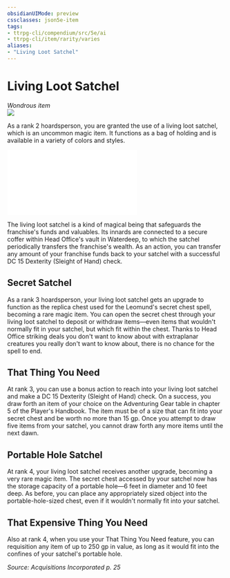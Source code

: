 ```yaml
---
obsidianUIMode: preview
cssclasses: json5e-item
tags:
- ttrpg-cli/compendium/src/5e/ai
- ttrpg-cli/item/rarity/varies
aliases: 
- "Living Loot Satchel"
---
```

# Living Loot Satchel
*Wondrous item*  
![](items/AI/living-loot-satchel.webp#right)  


As a rank 2 hoardsperson, you are granted the use of a living loot satchel, which is an uncommon magic item. It functions as a bag of holding and is available in a variety of colors and styles.

![Class-Based Living Loot Satchel](class-based-living-loot-satchel-ai.md)

The living loot satchel is a kind of magical being that safeguards the franchise's funds and valuables. Its innards are connected to a secure coffer within Head Office's vault in Waterdeep, to which the satchel periodically transfers the franchise's wealth. As an action, you can transfer any amount of your franchise funds back to your satchel with a successful DC 15 Dexterity (Sleight of Hand) check.

## Secret Satchel

As a rank 3 hoardsperson, your living loot satchel gets an upgrade to function as the replica chest used for the Leomund's secret chest spell, becoming a rare magic item. You can open the secret chest through your living loot satchel to deposit or withdraw items—even items that wouldn't normally fit in your satchel, but which fit within the chest. Thanks to Head Office striking deals you don't want to know about with extraplanar creatures you really don't want to know about, there is no chance for the spell to end.

## That Thing You Need

At rank 3, you can use a bonus action to reach into your living loot satchel and make a DC 15 Dexterity (Sleight of Hand) check. On a success, you draw forth an item of your choice on the Adventuring Gear table in chapter 5 of the Player's Handbook. The item must be of a size that can fit into your secret chest and be worth no more than 15 gp. Once you attempt to draw five items from your satchel, you cannot draw forth any more items until the next dawn.

## Portable Hole Satchel

At rank 4, your living loot satchel receives another upgrade, becoming a very rare magic item. The secret chest accessed by your satchel now has the storage capacity of a portable hole—6 feet in diameter and 10 feet deep. As before, you can place any appropriately sized object into the portable-hole-sized chest, even if it wouldn't normally fit into your satchel.

## That Expensive Thing You Need

Also at rank 4, when you use your That Thing You Need feature, you can requisition any item of up to 250 gp in value, as long as it would fit into the confines of your satchel's portable hole.

*Source: Acquisitions Incorporated p. 25*
